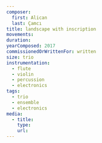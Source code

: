 ```yaml
---
composer:
  first: Alican
  last: Çamcı
title: landscape with inscription
movements:
duration:
yearComposed: 2017
commissionedOrWrittenFor: written
size: trio
instrumentation:
  - flute
  - violin
  - percussion
  - electronics
tags:
  - trio
  - ensemble
  - electronics
media:
  - title:
    type:
    url:
---
```

